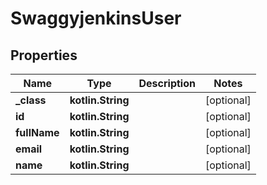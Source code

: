 
# SwaggyjenkinsUser

## Properties
Name | Type | Description | Notes
------------ | ------------- | ------------- | -------------
**_class** | **kotlin.String** |  |  [optional]
**id** | **kotlin.String** |  |  [optional]
**fullName** | **kotlin.String** |  |  [optional]
**email** | **kotlin.String** |  |  [optional]
**name** | **kotlin.String** |  |  [optional]



